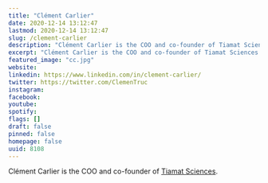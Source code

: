 ```yaml
---
title: "Clément Carlier"
date: 2020-12-14 13:12:47
lastmod: 2020-12-14 13:12:47
slug: /clement-carlier
description: "Clément Carlier is the COO and co-founder of Tiamat Sciences."
excerpt: "Clément Carlier is the COO and co-founder of Tiamat Sciences."
featured_image: "cc.jpg"
website: 
linkedin: https://www.linkedin.com/in/clement-carlier/
twitter: https://twitter.com/ClemenTruc
instagram: 
facebook: 
youtube: 
spotify: 
flags: []
draft: false
pinned: false
homepage: false
uuid: 8108
---
```

Clément Carlier is the COO and co-founder of [Tiamat
Sciences](https://www.proteinreport.org/directory/tiamat-sciences).
